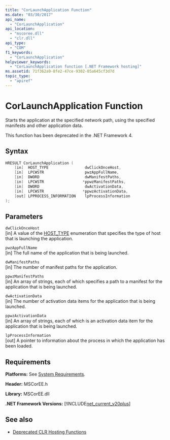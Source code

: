 ```yaml
---
title: "CorLaunchApplication Function"
ms.date: "03/30/2017"
api_name: 
  - "CorLaunchApplication"
api_location: 
  - "mscoree.dll"
  - "clr.dll"
api_type: 
  - "COM"
f1_keywords: 
  - "CorLaunchApplication"
helpviewer_keywords: 
  - "CorLaunchApplication function [.NET Framework hosting]"
ms.assetid: 71f362a9-8fe2-47ce-9302-05a645cf3d7d
topic_type: 
  - "apiref"
---
```

# CorLaunchApplication Function
Starts the application at the specified network path, using the specified manifests and other application data.  
  
 This function has been deprecated in the .NET Framework 4.  
  
## Syntax  
  
```cpp  
HRESULT CorLaunchApplication (  
    [in]  HOST_TYPE                dwClickOnceHost,  
    [in]  LPCWSTR                  pwzAppFullName,  
    [in]  DWORD                    dwManifestPaths,  
    [in]  LPCWSTR                 *ppwzManifestPaths,  
    [in]  DWORD                    dwActivationData,  
    [in]  LPCWSTR                 *ppwzActivationData,  
    [out] LPPROCESS_INFORMATION    lpProcessInformation  
);  
```  
  
## Parameters  
 `dwClickOnceHost`  
 [in] A value of the [HOST_TYPE](../../../../docs/framework/unmanaged-api/hosting/host-type-enumeration.md) enumeration that specifies the type of host that is launching the application.  
  
 `pwzAppFullName`  
 [in] The full name of the application that is being launched.  
  
 `dwManifestPaths`  
 [in] The number of manifest paths for the application.  
  
 `ppwzManifestPaths`  
 [in] An array of strings, each of which specifies a path to a manifest for the application that is being launched.  
  
 `dwActivationData`  
 [in] The number of activation data items for the application that is being launched.  
  
 `ppwzActivationData`  
 [in] An array of strings, each of which is an activation data item for the application that is being launched.  
  
 `lpProcessInformation`  
 [out] A pointer to information about the process in which the application has been loaded.  
  
## Requirements  
 **Platforms:** See [System Requirements](../../../../docs/framework/get-started/system-requirements.md).  
  
 **Header:** MSCorEE.h  
  
 **Library:** MSCorEE.dll  
  
 **.NET Framework Versions:** [!INCLUDE[net_current_v20plus](../../../../includes/net-current-v20plus-md.md)]  
  
## See also

- [Deprecated CLR Hosting Functions](../../../../docs/framework/unmanaged-api/hosting/deprecated-clr-hosting-functions.md)
